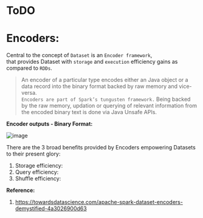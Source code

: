 # ToDO

# Encoders:
Central to the concept of `Dataset` is an `Encoder framework`,  
that provides Dataset with `storage` and `execution` efficiency gains as compared to `RDDs`.  

> An encoder of a particular type encodes either an Java object or a data record into the binary format backed by raw memory and vice-versa.  
> `Encoders are part of Spark’s tungusten framework.` Being backed by the raw memory, updation or querying of relevant information from the encoded binary text is done via Java Unsafe APIs.


**Encoder outputs - Binary Format:**  

![image](https://user-images.githubusercontent.com/26399543/146454815-cf8b586c-c683-4487-a945-c8d4e82a76ed.png)

There are the 3 broad benefits provided by Encoders empowering Datasets to their present glory:  
1. Storage efficiency:
2. Query efficiency:
3. Shuffle efficiency:

**Reference:**  
1. https://towardsdatascience.com/apache-spark-dataset-encoders-demystified-4a3026900d63


